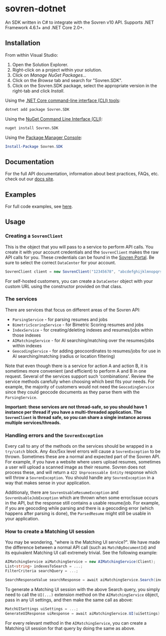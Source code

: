 # sovren-dotnet
An SDK written in C# to integrate with the Sovren v10 API. Supports .NET Framework 4.6.1+ and .NET Core 2.0+.

## Installation

From within Visual Studio:

1. Open the Solution Explorer.
2. Right-click on a project within your solution.
3. Click on *Manage NuGet Packages...*
4. Click on the *Browse* tab and search for "Sovren.SDK".
5. Click on the Sovren.SDK package, select the appropriate version in the right-tab and click *Install*.

Using the [.NET Core command-line interface (CLI) tools][dotnet-core-cli-tools]:

```sh
dotnet add package Sovren.SDK
```

Using the [NuGet Command Line Interface (CLI)][nuget-cli]:

```sh
nuget install Sovren.SDK
```

Using the [Package Manager Console][package-manager-console]:

```powershell
Install-Package Sovren.SDK
```

## Documentation
For the full API documentation, information about best practices, FAQs, etc. check out our [docs site][api-docs].

## Examples
For full code examples, see [here][examples].

## Usage

### Creating a `SovrenClient`
This is the object that you will pass to a service to perform API calls. You create it with your account credentials and the `SovrenClient` makes the raw API calls for you. These credentials can be found in the [Sovren Portal][portal]. Be sure to select the correct `DataCenter` for your account.
```c#
SovrenClient client = new SovrenClient("12345678", "abcdefghijklmnopqrstuvwxyz", DataCenter.US);
```

For self-hosted customers, you can create a `DataCenter` object with your custom URL using the constructor provided on that class.

### The services
There are services that focus on different areas of the Sovren API:
* `ParsingService` - for parsing resumes and jobs
* `BimetricScoringService` - for Bimetric Scoring resumes and jobs
* `IndexService` - for creating/deleting indexes and resumes/jobs within those indexes
* `AIMatchingService` - for AI searching/matching over the resumes/jobs within indexes
* `GeocodingService` - for adding geocoordinates to resumes/jobs for use in AI searching/matching (radius or location filtering)

Note that even though there is a service for action A and action B, it is sometimes more convenient (and efficient) to perform A and B in one request. Several of the services support such 'combinations'. Review the service methods carefully when choosing which best fits your needs. For example, the majority of customers would not need the `GeocodingService` since they could geocode documents as they parse them with the `ParsingService`.

**Important: these services are not thread-safe, so you should have 1 instance per thread if you have a multi-threaded application. The `SovrenClient` is thread safe, so you can share a single instance across multiple services/threads.**

### Handling errors and the `SovrenException`
Every call to any of the methods on the services should be wrapped in a `try/catch` block. Any 4xx/5xx level errors will cause a `SovrenException` to be thrown. Sometimes these are a normal and expected part of the Sovren API. For example, if you have a website where users upload resumes, sometimes a user will upload a scanned image as their resume. Sovren does not process these, and will return a `422 Unprocessable Entity` response which will throw a `SovrenException`. You should handle any `SovrenException` in a way that makes sense in your application.

Additionaly, there are `SovrenUsableResumeException` and `SovrenUsableJobException` which are thrown when some error/issue occurs in the API, but the response still contains a usable resume/job. For example, if you are geocoding while parsing and there is a geocoding error (which happens after parsing is done), the `ParsedResume` might still be usable in your application.

### How to create a Matching UI session
You may be wondering, "where is the Matching UI service?". We have made the difference between a normal API call (such as `MatchByDocumentId`) and its equivalent Matching UI call extremely trivial. See the following example:

```c#
AIMatchingService aiMatchingService = new AIMatchingService(Client);
List<string> indexesToSearch = ...;
FilterCriteria searchQuery = ...;

SearchResponseValue searchResponse = await aiMatchingService.Search(indexesToSearch, searchQuery);
```
To generate a Matching UI session with the above Search query, you simply need to call the `UI(...)` extension method on the `AIMatchingService` object, pass in any UI settings, and then make the same call as above:
```c#
MatchUISettings uiSettings = ...;
GenerateUIResponse uiResponse = await aiMatchingService.UI(uiSettings).Search(indexesToSearch, searchQuery);
```
For every relevant method in the `AIMatchingService`, you can create a Matching UI session for that query by doing the same as above.

[examples]: https://github.com/sovren/sovren-dotnet/tree/master/examples
[portal]: https://portal.sovren.com
[api-docs]: https://docs.sovren.com
[dotnet-core-cli-tools]: https://docs.microsoft.com/en-us/dotnet/core/tools/
[nuget-cli]: https://docs.microsoft.com/en-us/nuget/tools/nuget-exe-cli-reference
[package-manager-console]: https://docs.microsoft.com/en-us/nuget/tools/package-manager-console